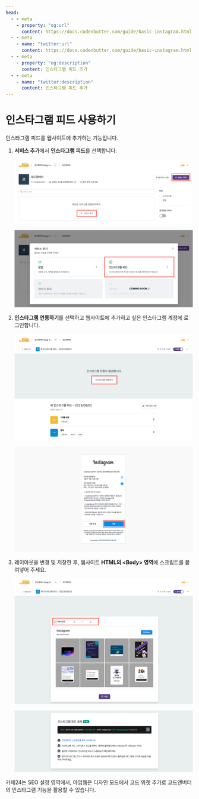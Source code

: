 ```yaml
---
head:
  - - meta
    - property: "og:url"
      content: https://docs.codenbutter.com/guide/basic-instagram.html
  - - meta
    - name: "twitter:url"
      content: https://docs.codenbutter.com/guide/basic-instagram.html
  - - meta
    - property: "og:description"
      content: 인스타그램 피드 추가
  - - meta
    - name: "twitter:description"
      content: 인스타그램 피드 추가
---
```


# 인스타그램 피드 사용하기

인스타그램 피드를 웹사이트에 추가하는 기능입니다.

1. **서비스 추가**에서 **인스타그램 피드**를 선택합니다.

   ![서비스 추가 버튼 클릭](./imgs/basic-instagram/insta1.png)

   ![인스타그램 버튼 클릭](./imgs/basic-instagram/insta2.png)

1. **인스타그램 연동하기**를 선택하고 웹사이트에 추가하고 싶은 인스타그램 계정에 로그인합니다.

   ![인스타그램 연동하기 버튼 클릭](./imgs/basic-instagram/insta3.png)

   ![허용 버튼 클릭](./imgs/basic-instagram/insta4.png)

1. 레이아웃을 변경 및 저장한 후, 웹사이트 **HTML의 \<Body> 영역**에 스크립트를 붙여넣어 주세요.

   ![레이아웃 설정](./imgs/basic-instagram/insta5.png)

   ![스크립트 복사](./imgs/basic-instagram/insta6.png)

카페24는 SEO 설정 영역에서, 아임웹은 디자인 모드에서 코드 위젯 추가로 코드앤버터의 인스타그램 기능을 활용할 수 있습니다.
